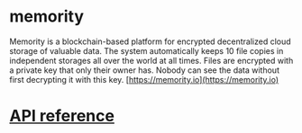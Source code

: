 # memority
Memority is a blockchain-based platform for encrypted decentralized cloud storage of valuable data.
The system automatically keeps 10 file copies in independent storages all over the world at all times.
Files are encrypted with a private key that only their owner has.
Nobody can see the data without first decrypting it with this key.
[https://memority.io](https://memority.io)

# [API reference](docs/API/README.md)
